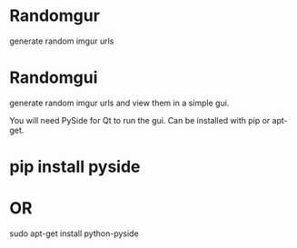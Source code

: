 # Randomgur
generate random imgur urls

# Randomgui
generate random imgur urls and view them in a simple gui.

You will need PySide for Qt to run the gui. Can be installed with pip or apt-get.

pip install pyside
=
OR
=

sudo apt-get install python-pyside
